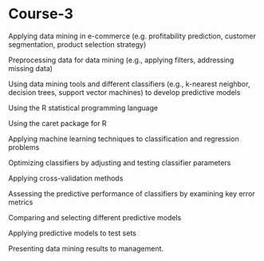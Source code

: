 # Course-3

Applying data mining in e-commerce (e.g. profitability prediction, customer segmentation, product selection strategy)

Preprocessing data for data mining (e.g., applying filters, addressing missing data)


Using data mining tools and different classifiers (e.g., k-nearest neighbor, decision trees, support vector machines) to develop predictive models

Using the R statistical programming language

Using the caret package for R

Applying machine learning techniques to classification and regression problems

Optimizing classifiers by adjusting and testing classifier parameters

Applying cross-validation methods

Assessing the predictive performance of classifiers by examining key error metrics

Comparing and selecting different predictive models

Applying predictive models to test sets

Presenting data mining results to management.
